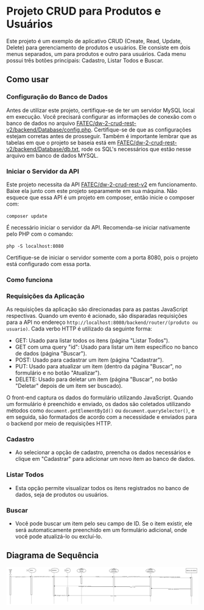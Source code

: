 # Projeto CRUD para Produtos e Usuários

Este projeto é um exemplo de aplicativo CRUD (Create, Read, Update, Delete) para gerenciamento de produtos e usuários. Ele consiste em dois menus separados, um para produtos e outro para usuários. Cada menu possui três botões principais: Cadastro, Listar Todos e Buscar.

## Como usar

### Configuração do Banco de Dados
Antes de utilizar este projeto, certifique-se de ter um servidor MySQL local em execução. Você precisará configurar as informações de conexão com o banco de dados no arquivo [FATEC/dw-2-crud-rest-v2/backend/Database/config.php](https://github.com/vdanviel/FATEC/tree/dw-2-crud-rest-v2). Certifique-se de que as configurações estejam corretas antes de prosseguir.
Também é importante lembrar que as tabelas em que o projeto se baseia está em [FATEC/dw-2-crud-rest-v2/backend/Database/db.txt](https://github.com/vdanviel/FATEC/tree/dw-2-crud-rest-v2), rode os SQL's necessários que estão nesse arquivo em banco de dados MYSQL.

### Iniciar o Servidor da API
Este projeto necessita da API [FATEC/dw-2-crud-rest-v2](https://github.com/vdanviel/FATEC/tree/dw-2-crud-rest-v2) em funcionamento. Baixe ela junto com este projeto separamente em sua máquina.
Não esquece que essa API é um projeto em composer, então inicie o composer com:

`composer update`

É necessário iniciar o servidor da API. Recomenda-se iniciar nativamente pelo PHP com o comando:

`php -S localhost:8080`

Certifique-se de iniciar o servidor somente com a porta 8080, pois o projeto está configurado com essa porta.

### Como funciona

### Requisições da Aplicação
As requisições da aplicação são direcionadas para as pastas JavaScript respectivas. Quando um evento é acionado, são disparadas requisições para a API no endereço `http://localhost:8080/backend/router/(produto ou usuario)`. Cada verbo HTTP é utilizado da seguinte forma:

- GET: Usado para listar todos os itens (página "Listar Todos").
- GET com uma query "id": Usado para listar um item específico no banco de dados (página "Buscar").
- POST: Usado para cadastrar um item (página "Cadastrar").
- PUT: Usado para atualizar um item (dentro da página "Buscar", no formulário e no botão "Atualizar").
- DELETE: Usado para deletar um item (página "Buscar", no botão "Deletar" depois de um item ser buscado).

O front-end captura os dados do formulário utilizando JavaScript. Quando um formulário é preenchido e enviado, os dados são coletados utilizando métodos como `document.getElementById()` ou `document.querySelector()`, e em seguida, são formatados de acordo com a necessidade e enviados para o backend por meio de requisições HTTP.

### Cadastro
- Ao selecionar a opção de cadastro, preencha os dados necessários e clique em "Cadastrar" para adicionar um novo item ao banco de dados.

### Listar Todos
- Esta opção permite visualizar todos os itens registrados no banco de dados, seja de produtos ou usuários.

### Buscar
- Você pode buscar um item pelo seu campo de ID. Se o item existir, ele será automaticamente preenchido em um formulário adicional, onde você pode atualizá-lo ou excluí-lo.

## Diagrama de Sequência
![diagrama de sequencia](diagrama-sequencia-prova-dw-II.png)